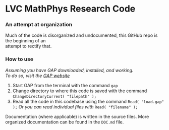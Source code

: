 # LVC MathPhys Research Code
### An attempt at organization

Much of the code is disorganized and undocumented, this GitHub repo is the beginning of an  
attempt to rectify that.  

### How to use

*Assuming you have GAP downloaded, installed, and working.*  
    *To do so, visit the [GAP website](https://www.gap-system.org/)*    
    
1. Start GAP from the terminal with the command `gap`
2. Change directory to where this code is saved with the command `ChangeDirectoryCurrent( "filepath" );`
3. Read all the code in this codebase using the command `Read( "load.gap" );`     *Or you can read individual files with* `Read( "filename" );`
  
Documentation (where applicable) is written in the source files. More organized documentation can be found in the `DOC.md` file.
